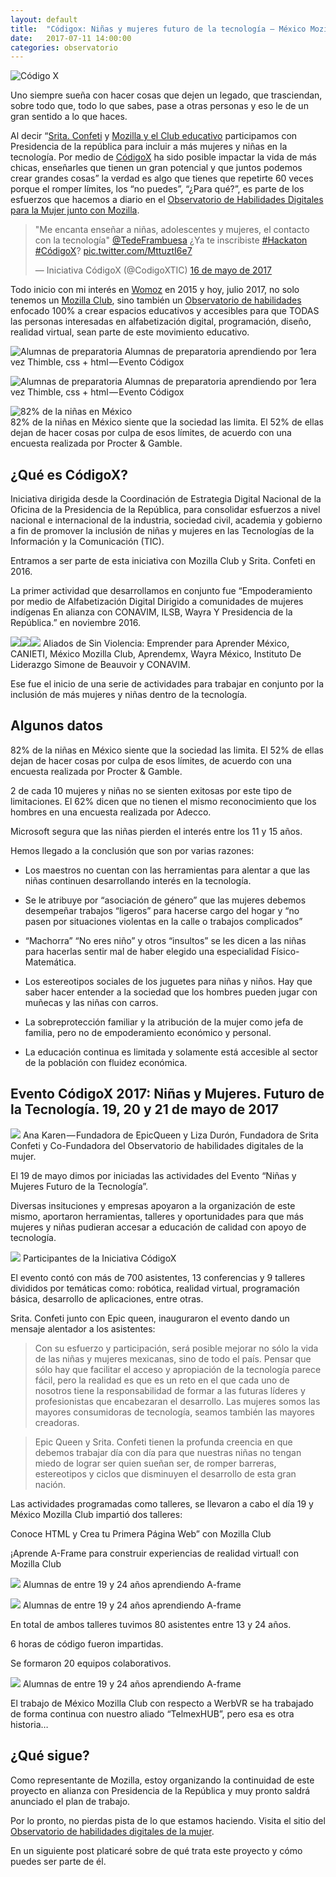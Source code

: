 ```yaml
---
layout: default
title:  "Códigox: Niñas y mujeres futuro de la tecnología — México Mozilla Club & Observatorio de habilidades digitales de la mujer."
date:   2017-07-11 14:00:00
categories: observatorio
---
```


![Código X](https://cdn-images-1.medium.com/max/1600/1*nOhz6ueN8hujJM_Sbz4zBg.jpeg)

Uno siempre sueña con hacer cosas que dejen un legado, que trasciendan, sobre todo que, todo lo que sabes, pase a otras personas y eso le de un gran sentido a lo que haces.

Al decir “[Srita. Confeti](http://sritaconfeti.com/) y [Mozilla y el Club educativo](http://www.mexicomozillaclub.com/) participamos con Presidencia de la república para incluir a más mujeres y niñas en la tecnología. Por medio de [CódigoX](https://www.gob.mx/codigox) ha sido posible impactar la vida de más chicas, enseñarles que tienen un gran potencial y que juntos podemos crear grandes cosas” la verdad es algo que tienes que repetirte 60 veces porque el romper límites, los “no puedes”, “¿Para qué?”, es parte de los esfuerzos que hacemos a diario en el [Observatorio de Habilidades Digitales para la Mujer junto con Mozilla](https://elidron.github.io/womenobservatory/).

<blockquote class="twitter-tweet" data-lang="es"><p lang="es" dir="ltr">&quot;Me encanta enseñar a niñas, adolescentes y mujeres, el contacto con la tecnología&quot; <a href="https://twitter.com/TedeFrambuesa">@TedeFrambuesa</a> ¿Ya te inscribiste <a href="https://twitter.com/hashtag/Hackaton?src=hash">#Hackaton</a> <a href="https://twitter.com/hashtag/C%C3%B3digoX?src=hash">#CódigoX</a>? <a href="https://t.co/MttuztI6e7">pic.twitter.com/MttuztI6e7</a></p>&mdash; Iniciativa CódigoX (@CodigoXTIC) <a href="https://twitter.com/CodigoXTIC/status/864502408726097920">16 de mayo de 2017</a></blockquote>
<script async src="//platform.twitter.com/widgets.js" charset="utf-8"></script>

Todo inicio con mi interés en [Womoz](https://twitter.com/WoMozilla) en 2015 y hoy, julio 2017, no solo tenemos un [Mozilla Club](http://www.mexicomozillaclub.com/), sino también un [Observatorio de habilidades](https://elidron.github.io/womenobservatory/) enfocado 100% a crear espacios educativos y accesibles para que TODAS las personas interesadas en alfabetización digital, programación, diseño, realidad virtual, sean parte de este movimiento educativo.


![Alumnas de preparatoria](https://cdn-images-1.medium.com/max/1600/1*-jE3gErp0xeK8BeyFSHmgQ.jpeg)      Alumnas de preparatoria aprendiendo por 1era vez Thimble, css + html — Evento Códigox



![Alumnas de preparatoria](https://cdn-images-1.medium.com/max/1600/1*bj_HxXltx-ss019P73KQlQ.jpeg)      Alumnas de preparatoria aprendiendo por 1era vez Thimble, css + html — Evento Códigox



![82% de la niñas en México](https://cdn-images-1.medium.com/max/1600/1*BlxFwvVROmAz93hz6johyQ.png)     
82% de la niñas en México siente que la sociedad las limita. El 52% de ellas dejan de hacer cosas por culpa de esos límites, de acuerdo con una encuesta realizada por Procter & Gamble.


## ¿Qué es CódigoX?

Iniciativa dirigida desde la Coordinación de Estrategia Digital Nacional de la Oficina de la Presidencia de la República, para consolidar esfuerzos a nivel nacional e internacional de la industria, sociedad civil, academia y gobierno a fin de promover la inclusión de niñas y mujeres en las Tecnologías de la Información y la Comunicación (TIC).

Entramos a ser parte de esta iniciativa con Mozilla Club y Srita. Confeti en 2016.

La primer actividad que desarrollamos en conjunto fue “Empoderamiento por medio de Alfabetización Digital Dirigido a comunidades de mujeres indígenas En alianza con CONAVIM, ILSB, Wayra Y Presidencia de la República.” en noviembre 2016.

![](https://cdn-images-1.medium.com/max/800/1*YfcVQnP998mPlpWX5QZTbA.jpeg)![](https://cdn-images-1.medium.com/max/800/1*YS_fbksjIA3Ng7KSTHSUVg.jpeg)![](https://cdn-images-1.medium.com/max/800/1*Ma_dM5tbblTMi-JuQMTVLA.jpeg)
Aliados de Sin Violencia: Emprender para Aprender México, CANIETI, México Mozilla Club, Aprendemx, Wayra México, Instituto De Liderazgo Simone de Beauvoir y CONAVIM.


Ese fue el inicio de una serie de actividades para trabajar en conjunto por la inclusión de más mujeres y niñas dentro de la tecnología.

## Algunos datos

82% de la niñas en México siente que la sociedad las limita. El 52% de ellas dejan de hacer cosas por culpa de esos límites, de acuerdo con una encuesta realizada por Procter & Gamble.

2 de cada 10 mujeres y niñas no se sienten exitosas por este tipo de limitaciones. El 62% dicen que no tienen el mismo reconocimiento que los hombres en una encuesta realizada por Adecco.

Microsoft segura que las niñas pierden el interés entre los 11 y 15 años.

Hemos llegado a la conclusión que son por varias razones:

* Los maestros no cuentan con las herramientas para alentar a que las niñas continuen desarrollando interés en la tecnología.

* Se le atribuye por “asociación de género” que las mujeres debemos desempeñar trabajos “ligeros” para hacerse cargo del hogar y “no pasen por situaciones violentas en la calle o trabajos complicados”

* “Machorra” “No eres niño” y otros “insultos” se les dicen a las niñas para hacerlas sentir mal de haber elegido una especialidad Físico-Matemática.

* Los estereotipos sociales de los juguetes para niñas y niños. Hay que saber hacer entender a la sociedad que los hombres pueden jugar con muñecas y las niñas con carros.

* La sobreprotección familiar y la atribución de la mujer como jefa de familia, pero no de empoderamiento económico y personal.

* La educación continua es limitada y solamente está accesible al sector de la población con fluidez económica.

## Evento CódigoX 2017: Niñas y Mujeres. Futuro de la Tecnología. 19, 20 y 21 de mayo de 2017

![](https://cdn-images-1.medium.com/max/1600/1*ftev_jDu3nTCEXfL5VkeBg.jpeg) Ana Karen — Fundadora de EpicQueen y Liza Durón, Fundadora de Srita Confeti y Co-Fundadora del Observatorio de habilidades digitales de la mujer.

El 19 de mayo dimos por iniciadas las actividades del Evento “Niñas y Mujeres Futuro de la Tecnología”.

Diversas insituciones y empresas apoyaron a la organización de este mismo, aportaron herramientas, talleres y oportunidades para que más mujeres y niñas pudieran accesar a educación de calidad con apoyo de tecnología.

![](https://cdn-images-1.medium.com/max/1600/1*BnyIHcjup2_h8R0UMR-XJA.jpeg)
Participantes de la Iniciativa CódigoX

El evento contó con más de 700 asistentes, 13 conferencias y 9 talleres divididos por temáticas como: robótica, realidad virtual, programación básica, desarrollo de aplicaciones, entre otras.

Srita. Confeti junto con Epic queen, inauguraron el evento dando un mensaje alentador a los asistentes:

>Con su esfuerzo y participación, será posible mejorar no sólo la vida de las niñas y mujeres mexicanas, sino de todo el país. Pensar que sólo hay que facilitar el acceso y apropiación de la tecnología parece fácil, pero la realidad es que es un reto en el que cada uno de nosotros tiene la responsabilidad de formar a las futuras líderes y profesionistas que encabezaran el desarrollo. Las mujeres somos las mayores consumidoras de tecnología, seamos también las mayores creadoras.

>Epic Queen y Srita. Confeti tienen la profunda creencia en que debemos trabajar día con día para que nuestras niñas no tengan miedo de lograr ser quien sueñan ser, de romper barreras, estereotipos y ciclos que disminuyen el desarrollo de esta gran nación.

Las actividades programadas como talleres, se llevaron a cabo el día 19 y México Mozilla Club impartió dos talleres:

Conoce HTML y Crea tu Primera Página Web” con Mozilla Club

¡Aprende A-Frame para construir experiencias de realidad virtual! con Mozilla Club

![](https://cdn-images-1.medium.com/max/1600/1*Av-ocHjJabayZHBNXRFGow.jpeg)
Alumnas de entre 19 y 24 años aprendiendo A-frame

![](https://cdn-images-1.medium.com/max/1600/1*KrkAzitjHnJQAHyMTy4hjQ.jpeg)
Alumnas de entre 19 y 24 años aprendiendo A-frame

En total de ambos talleres tuvimos 80 asistentes entre 13 y 24 años.

6 horas de código fueron impartidas.

Se formaron 20 equipos colaborativos.

![](https://cdn-images-1.medium.com/max/1600/1*9BCLvwuCKxLZ4QLdQz7jDw.jpeg)
Alumnas de entre 19 y 24 años aprendiendo A-frame

El trabajo de México Mozilla Club con respecto a WerbVR se ha trabajado de forma continua con nuestro aliado “TelmexHUB”, pero esa es otra historia…

## ¿Qué sigue?

Como representante de Mozilla, estoy organizando la continuidad de este proyecto en alianza con Presidencia de la República y muy pronto saldrá anunciado el plan de trabajo.

Por lo pronto, no pierdas pista de lo que estamos haciendo. Visita el sitio del [Observatorio de habilidades digitales de la mujer](https://elidron.github.io/womenobservatory/).

En un siguiente post platicaré sobre de qué trata este proyecto y cómo puedes ser parte de él.

